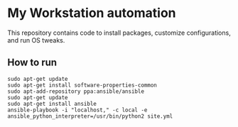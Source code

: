 # My Workstation automation

This repository contains code to install packages, customize configurations, and run OS tweaks.

## How to run

```
sudo apt-get update
sudo apt-get install software-properties-common
sudo apt-add-repository ppa:ansible/ansible
sudo apt-get update
sudo apt-get install ansible
ansible-playbook -i "localhost," -c local -e ansible_python_interpreter=/usr/bin/python2 site.yml
```
